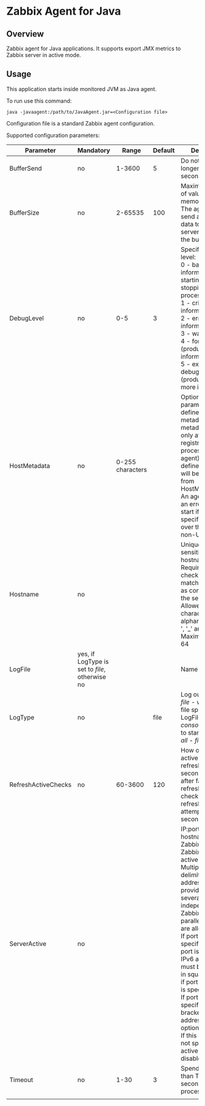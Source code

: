 # Zabbix Agent for Java

## Overview

Zabbix agent for Java applications. It supports export JMX metrics to Zabbix server in active mode.

## Usage

This application starts inside monitored JVM as Java agent.

To run use this command:

```
java -javaagent:/path/to/JavaAgent.jar=<Configuration file> 
```

Configuration file is a standard Zabbix agent configuration.

Supported configuration parameters:

| Parameter | Mandatory | Range | Default | Description |
|---|---|---|---|---|
| BufferSend | no | 1-3600 | 5 | Do not keep data longer than N seconds in buffer. |
| BufferSize | no | 2-65535 | 100 | Maximum number of values in a memory buffer. The agent will send all collected data to Zabbix server or proxy if the buffer is full. |
| DebugLevel | no | 0-5 | 3 | Specifies debug level:<br>0 - basic information about starting and stopping of Zabbix processes<br>1 - critical information<br>2 - error information<br>3 - warnings<br>4 - for debugging (produces lots of information)<br>5 - extended debugging (produces even more information) |
| HostMetadata | no | 0-255 characters |   | Optional parameter that defines host metadata. Host metadata is used only at host auto-registration process (active agent). If not defined, the value will be acquired from HostMetadataItem. An agent will issue an error and not start if the specified value is over the limit or a non-UTF-8 string. |
| Hostname | no |   |   | Unique, case sensitive hostname. Required for active checks and must match hostname as configured on the server. <br>Allowed characters: alphanumeric, '.', ' ', '_' and '-'. <br>Maximum length: 64 |
| LogFile | yes, if LogType is set to _file_, otherwise no |   |   | Name of log file. |
| LogType | no |   | file | Log output type:<br>_file_ - write log to file specified by LogFile parameter,<br>_console_ - write log to standard output,<br>_all_ - _file_ + _console_ |
| RefreshActiveChecks | no | 60-3600 | 120 | How often list of active checks is refreshed, in seconds. Note that after failing to refresh active checks the next refresh will be attempted after 60 seconds. |
| ServerActive | no |   |   | IP:port (or hostname:port) of Zabbix server or Zabbix proxy for active checks. Multiple comma-delimited addresses can be provided to use several independent Zabbix servers in parallel. Spaces are allowed.<br>If port is not specified, default port is used.<br>IPv6 addresses must be enclosed in square brackets if port for that host is specified.<br>If port is not specified, square brackets for IPv6 addresses are optional.<br>If this parameter is not specified, active checks are disabled. |
| Timeout | no | 1-30 | 3 | Spend no more than Timeout seconds on processing |
|   |   |   |   |   |



